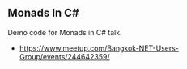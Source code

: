 ## Monads In C# ##

Demo code for Monads in C# talk.

- https://www.meetup.com/Bangkok-NET-Users-Group/events/244642359/